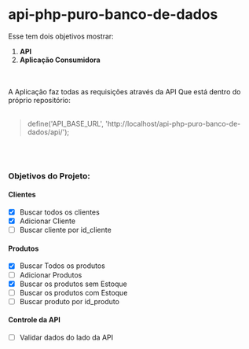 # api-php-puro-banco-de-dados

Esse tem dois objetivos mostrar:
1. **API**
2. **Aplicação Consumidora**
<br />
<br />
A Aplicação faz todas as requisições através da API Que está dentro do próprio repositório:
<br />
<br />


> define('API_BASE_URL', 'http://localhost/api-php-puro-banco-de-dados/api/');


<br />
<br />
<h3>Objetivos do Projeto:</h3>

<h4>Clientes</h4>

- [X] Buscar todos os clientes
- [X] Adicionar Cliente
- [ ] Buscar cliente por id_cliente

<h4>Produtos</h4>

- [X] Buscar Todos os produtos
- [ ] Adicionar Produtos
- [X] Buscar os produtos sem Estoque
- [ ] Buscar os produtos com Estoque
- [ ] Buscar produto por id_produto

<h4>Controle da API</h4>

- [ ] Validar dados do lado da API